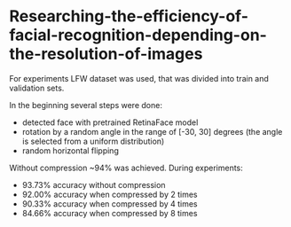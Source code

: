 # Researching-the-efficiency-of-facial-recognition-depending-on-the-resolution-of-images

For experiments LFW dataset was used, that was divided into train and validation sets. 

In the beginning several steps were done: 
- detected face with pretrained RetinaFace model 
- rotation by a random angle in the range of [-30, 30] degrees (the angle is selected from a uniform distribution) 
- random horizontal flipping

Without compression ~94% was achieved. 
During experiments:
- 93.73% accuracy without compression
- 92.00% accuracy when compressed by 2 times
- 90.33% accuracy when compressed by 4 times
- 84.66% accuracy when compressed by 8 times
